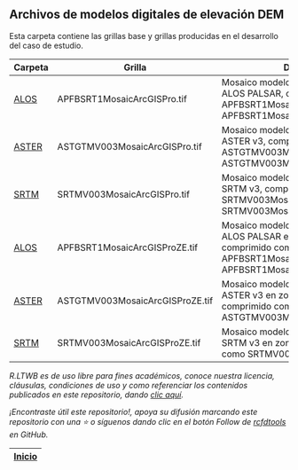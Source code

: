 ## Archivos de modelos digitales de elevación DEM

Esta carpeta contiene las grillas base y grillas producidas en el desarrollo del caso de estudio.

| Carpeta                                                           | Grilla                          | Descripción                                                                                                                                                     | Actividad                                                                     |
|-------------------------------------------------------------------|---------------------------------|-----------------------------------------------------------------------------------------------------------------------------------------------------------------|-------------------------------------------------------------------------------|
| [ALOS](https://github.com/rcfdtools/R.LTWB/tree/main/.dem/ALOS)   | APFBSRT1MosaicArcGISPro.tif     | Mosaico modelo digital de elevación ALOS PALSAR, comprimido como APFBSRT1MosaicArcGISPro.part1.rar... APFBSRT1MosaicArcGISPro.part5.rar                         | [DEMAlos](https://github.com/rcfdtools/R.LTWB/tree/main/Section02/DEMAlos)    |
| [ASTER](https://github.com/rcfdtools/R.LTWB/tree/main/.dem/ASTER) | ASTGTMV003MosaicArcGISPro.tif   | Mosaico modelo digital de elevación ASTER v3, comprimido como ASTGTMV003MosaicArcGISPro.part1.rar, ASTGTMV003Mosaic.part2.rar                                   | [DEMAster](https://github.com/rcfdtools/R.LTWB/tree/main/Section02/DEMAster)  |
| [SRTM](https://github.com/rcfdtools/R.LTWB/tree/main/.dem/SRTM)   | SRTMV003MosaicArcGISPro.tif     | Mosaico modelo digital de elevación SRTM v3, comprimido como SRTMV003MosaicArcGISPro.part1.rar, SRTMV003MosaicArcGISPro.part2.rar                               | [DEMSrtm](https://github.com/rcfdtools/R.LTWB/tree/main/Section02/DEMSrtm)    |
| [ALOS](https://github.com/rcfdtools/R.LTWB/tree/main/.dem/ALOS)   | APFBSRT1MosaicArcGISProZE.tif   | Mosaico modelo digital de elevación ALOS PALSAR en zona de estudio, comprimido como APFBSRT1MosaicArcGISProZE.part1.rar... APFBSRT1MosaicArcGISProZE.part3.rar | [AgreeDEM](https://github.com/rcfdtools/R.LTWB/tree/main/Section02/AgreeDEM)  |
| [ASTER](https://github.com/rcfdtools/R.LTWB/tree/main/.dem/ASTER) | ASTGTMV003MosaicArcGISProZE.tif | Mosaico modelo digital de elevación ASTER v3 en zona de estudio, comprimido como ASTGTMV003MosaicArcGISProZE.rar                                                | [AgreeDEM](https://github.com/rcfdtools/R.LTWB/tree/main/Section02/AgreeDEM)  |
| [SRTM](https://github.com/rcfdtools/R.LTWB/tree/main/.dem/SRTM)   | SRTMV003MosaicArcGISProZE.tif   | Mosaico modelo digital de elevación SRTM v3 en zona de estudio, comprimido como SRTMV003MosaicArcGISProZE.rar                                                   | [AgreeDEM](https://github.com/rcfdtools/R.LTWB/tree/main/Section02/AgreeDEM)  |


_R.LTWB es de uso libre para fines académicos, conoce nuestra licencia, cláusulas, condiciones de uso y como referenciar los contenidos publicados en este repositorio, dando [clic aquí](https://github.com/rcfdtools/R.LTWB/wiki/License)._

_¡Encontraste útil este repositorio!, apoya su difusión marcando este repositorio con una ⭐ o síguenos dando clic en el botón Follow de [rcfdtools](https://github.com/rcfdtools) en GitHub._

| [Inicio](https://github.com/rcfdtools/R.LTWB/wiki) |
|----------------------------------------------------|